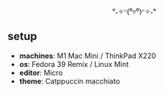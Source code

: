 <div align=center>
  
°˖✧◝(⁰▿⁰)◜✧˖°
  
</div>

## setup
- **machines**: M1 Mac Mini / ThinkPad X220
- **os**: Fedora 39 Remix / Linux Mint
- **editor**: Micro
- **theme**: Catppuccin macchiato
